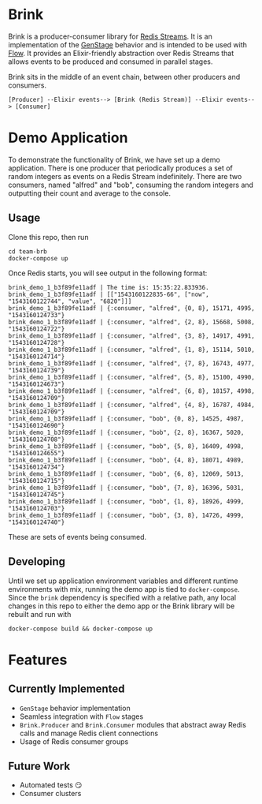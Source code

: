 # Brink
Brink is a producer-consumer library for
[Redis Streams](https://redis.io/topics/streams-intro). It is an implementation
of the [GenStage](https://hexdocs.pm/gen_stage) behavior and is intended to be
used with [Flow](https://hexdocs.pm/flow). It provides an Elixir-friendly
abstraction over Redis Streams that allows events to be produced and consumed
in parallel stages.

Brink sits in the middle of an event chain, between other producers and
consumers.

```
[Producer] --Elixir events--> [Brink (Redis Stream)] --Elixir events--> [Consumer]
```

# Demo Application
To demonstrate the functionality of Brink, we have set up a demo application.
There is one producer that periodically produces a set of random integers as
events on a Redis Stream indefinitely. There are two consumers, named "alfred"
and "bob", consuming the random integers and outputting their count and average
to the console.

## Usage
Clone this repo, then run
```
cd team-brb
docker-compose up
```

Once Redis starts, you will see output in the following format:
```
brink_demo_1_b3f89fe11adf | The time is: 15:35:22.833936.
brink_demo_1_b3f89fe11adf | [["1543160122835-66", ["now", "1543160122744", "value", "6820"]]]
brink_demo_1_b3f89fe11adf | {:consumer, "alfred", {0, 8}, 15171, 4995, "1543160124733"}
brink_demo_1_b3f89fe11adf | {:consumer, "alfred", {2, 8}, 15668, 5008, "1543160124722"}
brink_demo_1_b3f89fe11adf | {:consumer, "alfred", {3, 8}, 14917, 4991, "1543160124728"}
brink_demo_1_b3f89fe11adf | {:consumer, "alfred", {1, 8}, 15114, 5010, "1543160124714"}
brink_demo_1_b3f89fe11adf | {:consumer, "alfred", {7, 8}, 16743, 4977, "1543160124739"}
brink_demo_1_b3f89fe11adf | {:consumer, "alfred", {5, 8}, 15100, 4990, "1543160124673"}
brink_demo_1_b3f89fe11adf | {:consumer, "alfred", {6, 8}, 18157, 4998, "1543160124709"}
brink_demo_1_b3f89fe11adf | {:consumer, "alfred", {4, 8}, 16787, 4984, "1543160124709"}
brink_demo_1_b3f89fe11adf | {:consumer, "bob", {0, 8}, 14525, 4987, "1543160124690"}
brink_demo_1_b3f89fe11adf | {:consumer, "bob", {2, 8}, 16367, 5020, "1543160124708"}
brink_demo_1_b3f89fe11adf | {:consumer, "bob", {5, 8}, 16409, 4998, "1543160124655"}
brink_demo_1_b3f89fe11adf | {:consumer, "bob", {4, 8}, 18071, 4989, "1543160124734"}
brink_demo_1_b3f89fe11adf | {:consumer, "bob", {6, 8}, 12069, 5013, "1543160124715"}
brink_demo_1_b3f89fe11adf | {:consumer, "bob", {7, 8}, 16396, 5031, "1543160124745"}
brink_demo_1_b3f89fe11adf | {:consumer, "bob", {1, 8}, 18926, 4999, "1543160124703"}
brink_demo_1_b3f89fe11adf | {:consumer, "bob", {3, 8}, 14726, 4999, "1543160124740"}
```
These are sets of events being consumed.

## Developing
Until we set up application environment variables and different runtime
environments with mix, running the demo app is tied to `docker-compose`. Since
the `brink` dependency is specified with a relative path, any local changes in
this repo to either the demo app or the Brink library will be rebuilt and run
with
```
docker-compose build && docker-compose up
```

# Features
## Currently Implemented
- `GenStage` behavior implementation
- Seamless integration with `Flow` stages
- `Brink.Producer` and `Brink.Consumer` modules that abstract away Redis calls
and manage Redis client connections
- Usage of Redis consumer groups

## Future Work
- Automated tests :smirk:
- Consumer clusters
